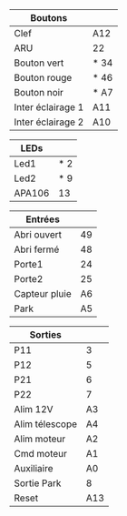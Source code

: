 | Boutons           |      |
|-------------------|------|
| Clef              | A12  |
| ARU               | 22   |
| Bouton vert       | * 34 |
| Bouton rouge      | * 46 |
| Bouton noir       | * A7 |
| Inter éclairage 1 | A11  |
| Inter éclairage 2 | A10  |

| LEDs   |     |
|--------|-----|
| Led1   | * 2 |
| Led2   | * 9 |
| APA106 | 13  |

| Entrées       |    |
|---------------|----|
| Abri ouvert   | 49 |
| Abri fermé    | 48 |
| Porte1        | 24 |
| Porte2        | 25 |
| Capteur pluie | A6 |
| Park          | A5 |

| Sorties        |     |
|----------------|-----|
| P11            | 3   |
| P12            | 5   |
| P21            | 6   |
| P22            | 7   |
| Alim 12V       | A3  |
| Alim télescope | A4  |
| Alim moteur    | A2  |
| Cmd moteur     | A1  |
| Auxiliaire     | A0  |
| Sortie Park    | 8   |
| Reset          | A13 |
   
    
    
